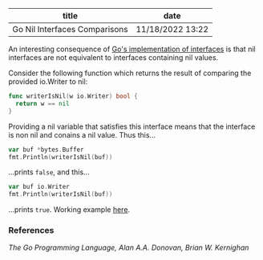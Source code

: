 | title | date |
|---|---|
| Go Nil Interfaces Comparisons | 11/18/2022 13:22 |

An interesting consequence of [Go's implementation of interfaces](1668477467.md)
is that nil interfaces are not equivalent to interfaces containing nil values.

Consider the following function which returns the result of comparing the provided
io.Writer to nil:

```go
func writerIsNil(w io.Writer) bool {
  return w == nil
}
```

Providing a nil variable that satisfies this interface means that the interface is non
nil and conains a nil value. Thus this...

```go
var buf *bytes.Buffer
fmt.Println(writerIsNil(buf))
```

...prints `false`, and this...

```go
var buf io.Writer
fmt.Println(writerIsNil(buf))
```

...prints `true`. 
Working example [here](https://github.com/hrand1005/go-sandbox/tree/master/interface_comparisons).

### References
_The Go Programming Language, Alan A.A. Donovan, Brian W. Kernighan_
